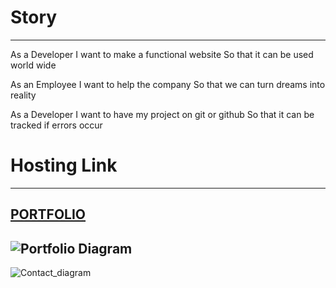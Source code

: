 # Story
---
As a Developer
I want to make a functional website
So that it can be used world wide

As an Employee
I want to help the company
So that we can turn dreams into reality

As a Developer
I want to have my project on git or github
So that it can be tracked if errors occur

# Hosting Link
---
[PORTFOLIO](https://carlosnieto92.github.io/Portfolio/)
---
![Portfolio Diagram](https://user-images.githubusercontent.com/114544760/201427863-45d2c920-953b-44d7-8596-39e4a05316ac.png)
---
![Contact_diagram](https://user-images.githubusercontent.com/114544760/201429152-66888c08-095b-4e16-b770-ce00e8ddcf2f.png)
